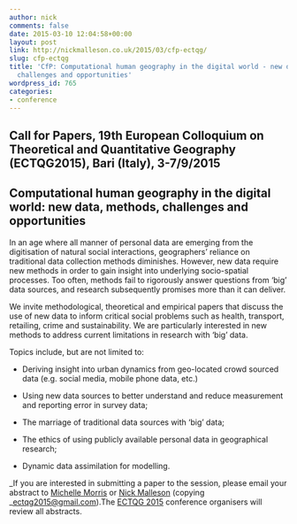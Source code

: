 ```yaml
---
author: nick
comments: false
date: 2015-03-10 12:04:58+00:00
layout: post
link: http://nickmalleson.co.uk/2015/03/cfp-ectqg/
slug: cfp-ectqg
title: 'CfP: Computational human geography in the digital world - new data, methods,
  challenges and opportunities'
wordpress_id: 765
categories:
- conference
---
```


## Call for Papers, 19th European Colloquium on Theoretical and Quantitative Geography (ECTQG2015), Bari (Italy), 3-7/9/2015




## **Computational human geography in the digital world: new data, methods, challenges and opportunities**


In an age where all manner of personal data are emerging from the digitisation of natural social interactions, geographers’ reliance on traditional data collection methods diminishes. However, new data require new methods in order to gain insight into underlying socio-spatial processes. Too often, methods fail to rigorously answer questions from ‘big’ data sources, and research subsequently promises more than it can deliver.

We invite methodological, theoretical and empirical papers that discuss the use of new data to inform critical social problems such as health, transport, retailing, crime and sustainability. We are particularly interested in new methods to address current limitations in research with ‘big’ data.

Topics include, but are not limited to:



	
  * Deriving insight into urban dynamics from geo-located crowd sourced data (e.g. social media, mobile phone data, etc.)

	
  * Using new data sources to better understand and reduce measurement and reporting error in survey data;

	
  * The marriage of traditional data sources with ‘big’ data;

	
  * The ethics of using publicly available personal data in geographical research;

	
  * Dynamic data assimilation for modelling.


_If you are interested in submitting a paper to the session, please email your abstract to [Michelle Morris](mailto:m.morris@leeds.ac.uk) or [Nick Malleson](mailto:n.s.malleson@leeds.ac.uk) (copying _[ectqg2015@gmail.com](mailto:ectqg2015@gmail.com)).The [ECTQG 2015](http://10times.com/ectqg) conference organisers will review all abstracts.
